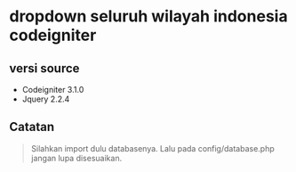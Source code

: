 # dropdown seluruh wilayah indonesia codeigniter

## versi source
- Codeigniter 3.1.0
- Jquery 2.2.4

## Catatan
> Silahkan import dulu databasenya.
> Lalu pada config/database.php jangan lupa disesuaikan.
